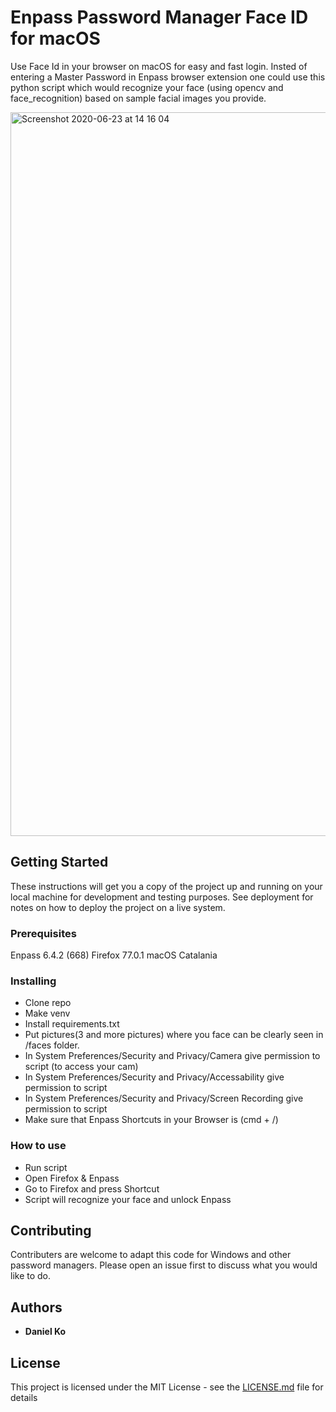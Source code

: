 # Enpass Password Manager Face ID for macOS

Use Face Id in your browser on macOS for easy and fast login.
Insted of  entering a Master Password in Enpass browser extension one could use this python script which would recognize your face (using opencv and face_recognition) based on sample facial images you provide. 

<img width="1158" alt="Screenshot 2020-06-23 at 14 16 04" src="https://user-images.githubusercontent.com/23553118/85402982-e7468a80-b55c-11ea-940b-a62b888b5100.png">

## Getting Started

These instructions will get you a copy of the project up and running on your local machine for development and testing purposes. See deployment for notes on how to deploy the project on a live system.

### Prerequisites

Enpass 6.4.2 (668)
Firefox 77.0.1
macOS Catalania

### Installing

* Clone repo
* Make venv
* Install requirements.txt
* Put pictures(3 and more pictures) where you face can be clearly seen in /faces folder.
* In System Preferences/Security and Privacy/Camera give permission to script (to access your cam)
* In System Preferences/Security and Privacy/Accessability give permission to script
* In System Preferences/Security and Privacy/Screen Recording give permission to script
* Make sure that Enpass Shortcuts in your Browser is (cmd + /)

### How to use

* Run script
* Open Firefox & Enpass
* Go to Firefox and press Shortcut
* Script will recognize your face and unlock Enpass


## Contributing

Contributers are welcome to adapt this code for Windows and other password managers. Please open an issue first to discuss what you would like to do.


## Authors

* **Daniel Ko** 



## License

This project is licensed under the MIT License - see the [LICENSE.md](LICENSE.md) file for details

